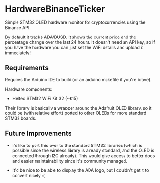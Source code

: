 # HardwareBinanceTicker
Simple STM32 OLED hardware monitor for cryptocurrencies using the Binance API.

By default it tracks ADA/BUSD. It shows the current price and the percentage change over the last 24 hours. It doesn't need an API key, so if you have the hardware you can just set the WiFi details and upload it immediately!

## Requirements
Requires the Arduino IDE to build (or an arduino makefile if you're brave).

Hardware components:
- Heltec STM32 WiFi Kit 32 (~£15)

[Their library](https://github.com/HelTecAutomation/Heltec_ESP32) is basically a wrapper around the Adafruit OLED library, so it could be (with relative effort) ported to other OLEDs for more standard STM32 boards.

## Future Improvements
- I'd like to port this over to the standard STM32 libraries (which is possible since the wireless library is already standard, and the OLED is connected through I2C already). This would give access to better docs and easier maintainability since it's community managed.

- It'd be nice to be able to display the ADA logo, but I couldn't get it to convert nicely :(
